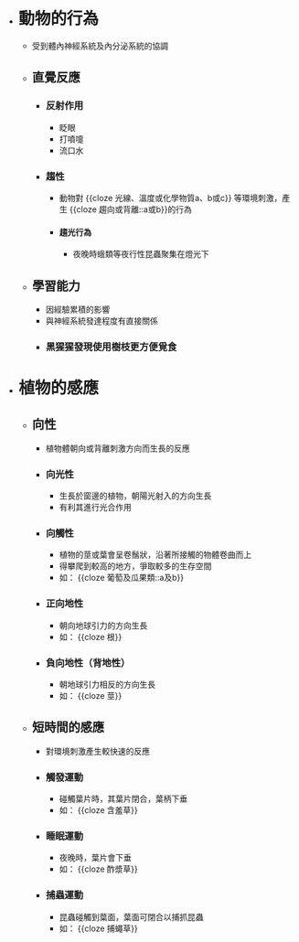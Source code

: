 - # 動物的行為
	- 受到體內神經系統及內分泌系統的協調
	- ## 直覺反應
		- ### 反射作用
			- 眨眼
			- 打噴嚏
			- 流口水
		- ### 趨性
			- 動物對 {{cloze 光線、溫度或化學物質a、b或c}} 等環境刺激，產生 {{cloze 趨向或背離::a或b}}的行為
			- #### 趨光行為
				- 夜晚時蛾類等夜行性昆蟲聚集在燈光下
	- ## 學習能力
		- 因經驗累積的影響
		- 與神經系統發達程度有直接關係
		- ### 黑猩猩發現使用樹枝更方便覓食
- # 植物的感應
	- ## 向性
		- 植物體朝向或背離刺激方向而生長的反應
		- ### 向光性
			- 生長於窗邊的植物，朝陽光射入的方向生長
			- 有利其進行光合作用
		- ### 向觸性
			- 植物的莖或葉會呈卷鬚狀，沿著所接觸的物體卷曲而上
			- 得攀爬到較高的地方，爭取較多的生存空間
			- 如： {{cloze 葡萄及瓜果類::a及b}}
		- ### 正向地性
			- 朝向地球引力的方向生長
			- 如： {{cloze 根}}
		- ### 負向地性（背地性）
			- 朝地球引力相反的方向生長
			- 如： {{cloze 莖}}
	- ## 短時間的感應
		- 對環境刺激產生較快速的反應
		- ### 觸發運動
			- 碰觸葉片時，其葉片閉合，葉柄下垂
			- 如： {{cloze 含羞草}}
		- ### 睡眠運動
			- 夜晚時，葉片會下垂
			- 如： {{cloze 酢漿草}}
		- ### 捕蟲運動
			- 昆蟲碰觸到葉面，葉面可閉合以捕抓昆蟲
			- 如： {{cloze 捕蠅草}}